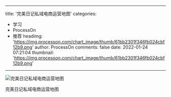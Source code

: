 
---
title: '完美日记私域电商运营地图'
categories: 
 - 学习
 - ProcessOn
 - 推荐
headimg: 'https://img.processon.com/chart_image/thumb/61bb2301f346fb024cbf12b9.png'
author: ProcessOn
comments: false
date: 2022-01-24 07:21:04
thumbnail: 'https://img.processon.com/chart_image/thumb/61bb2301f346fb024cbf12b9.png'
---

<div>   
<img class="thumb" alt="完美日记私域电商运营地图" src="https://img.processon.com/chart_image/thumb/61bb2301f346fb024cbf12b9.png" referrerpolicy="no-referrer">
<p>完美日记私域电商运营地图</p>  
</div>
            